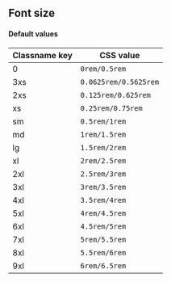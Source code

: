 ## Font size


<!-- <values.fontSize> -->
#### Default values
|Classname key|CSS value                |
|-------------|-------------------------|
|0            |```0rem/0.5rem```        |
|3xs          |```0.0625rem/0.5625rem```|
|2xs          |```0.125rem/0.625rem```  |
|xs           |```0.25rem/0.75rem```    |
|sm           |```0.5rem/1rem```        |
|md           |```1rem/1.5rem```        |
|lg           |```1.5rem/2rem```        |
|xl           |```2rem/2.5rem```        |
|2xl          |```2.5rem/3rem```        |
|3xl          |```3rem/3.5rem```        |
|4xl          |```3.5rem/4rem```        |
|5xl          |```4rem/4.5rem```        |
|6xl          |```4.5rem/5rem```        |
|7xl          |```5rem/5.5rem```        |
|8xl          |```5.5rem/6rem```        |
|9xl          |```6rem/6.5rem```        |

<!-- </values.fontSize> -->


<!-- <variants.fontSize> -->

<!-- </variants.fontSize> -->
